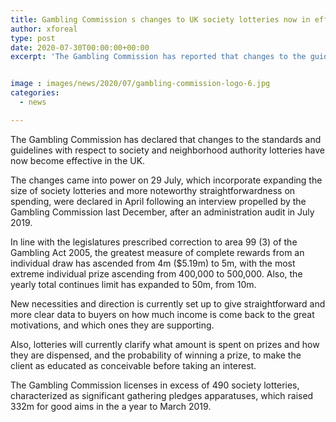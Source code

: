 ```yaml
---
title: Gambling Commission s changes to UK society lotteries now in effect
author: xforeal 
type: post
date: 2020-07-30T00:00:00+00:00
excerpt: 'The Gambling Commission has reported that changes to the guidelines and guidelines with respect to society and neighborhood authority lotteries have now happened in the UK '


image : images/news/2020/07/gambling-commission-logo-6.jpg
categories:
  - news

---
```

The Gambling Commission has declared that changes to the standards and guidelines with respect to society and neighborhood authority lotteries have now become effective in the UK. 

The changes came into power on 29 July, which incorporate expanding the size of society lotteries and more noteworthy straightforwardness on spending, were declared in April following an interview propelled by the Gambling Commission last December, after an administration audit in July 2019. 

In line with the legislatures prescribed correction to area 99 (3) of the Gambling Act 2005, the greatest measure of complete rewards from an individual draw has ascended from 4m ($5.19m) to 5m, with the most extreme individual prize ascending from 400,000 to 500,000. Also, the yearly total continues limit has expanded to 50m, from 10m. 

New necessities and direction is currently set up to give straightforward and more clear data to buyers on how much income is come back to the great motivations, and which ones they are supporting. 

Also, lotteries will currently clarify what amount is spent on prizes and how they are dispensed, and the probability of winning a prize, to make the client as educated as conceivable before taking an interest. 

The Gambling Commission licenses in excess of 490 society lotteries, characterized as significant gathering pledges apparatuses, which raised 332m for good aims in the a year to March 2019.